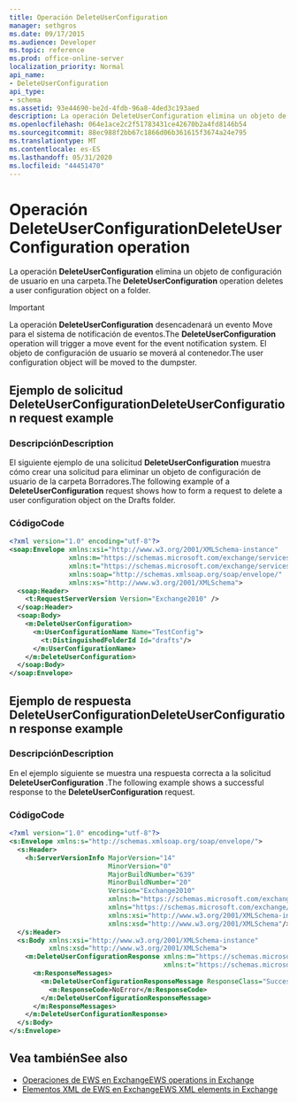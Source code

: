 ```yaml
---
title: Operación DeleteUserConfiguration
manager: sethgros
ms.date: 09/17/2015
ms.audience: Developer
ms.topic: reference
ms.prod: office-online-server
localization_priority: Normal
api_name:
- DeleteUserConfiguration
api_type:
- schema
ms.assetid: 93e44690-be2d-4fdb-96a8-4ded3c193aed
description: La operación DeleteUserConfiguration elimina un objeto de configuración de usuario en una carpeta.
ms.openlocfilehash: 064e1ace2c2f51783431ce42670b2a4fd8146b54
ms.sourcegitcommit: 88ec988f2bb67c1866d06b361615f3674a24e795
ms.translationtype: MT
ms.contentlocale: es-ES
ms.lasthandoff: 05/31/2020
ms.locfileid: "44451470"
---
```

# <a name="deleteuserconfiguration-operation"></a><span data-ttu-id="39511-103">Operación DeleteUserConfiguration</span><span class="sxs-lookup"><span data-stu-id="39511-103">DeleteUserConfiguration operation</span></span>

<span data-ttu-id="39511-104">La operación **DeleteUserConfiguration** elimina un objeto de configuración de usuario en una carpeta.</span><span class="sxs-lookup"><span data-stu-id="39511-104">The **DeleteUserConfiguration** operation deletes a user configuration object on a folder.</span></span> 
  
> [!IMPORTANT]
> <span data-ttu-id="39511-105">La operación **DeleteUserConfiguration** desencadenará un evento Move para el sistema de notificación de eventos.</span><span class="sxs-lookup"><span data-stu-id="39511-105">The **DeleteUserConfiguration** operation will trigger a move event for the event notification system.</span></span> <span data-ttu-id="39511-106">El objeto de configuración de usuario se moverá al contenedor.</span><span class="sxs-lookup"><span data-stu-id="39511-106">The user configuration object will be moved to the dumpster.</span></span> 
  
## <a name="deleteuserconfiguration-request-example"></a><span data-ttu-id="39511-107">Ejemplo de solicitud DeleteUserConfiguration</span><span class="sxs-lookup"><span data-stu-id="39511-107">DeleteUserConfiguration request example</span></span>

### <a name="description"></a><span data-ttu-id="39511-108">Descripción</span><span class="sxs-lookup"><span data-stu-id="39511-108">Description</span></span>

<span data-ttu-id="39511-109">El siguiente ejemplo de una solicitud **DeleteUserConfiguration** muestra cómo crear una solicitud para eliminar un objeto de configuración de usuario de la carpeta Borradores.</span><span class="sxs-lookup"><span data-stu-id="39511-109">The following example of a **DeleteUserConfiguration** request shows how to form a request to delete a user configuration object on the Drafts folder.</span></span> 
  
### <a name="code"></a><span data-ttu-id="39511-110">Código</span><span class="sxs-lookup"><span data-stu-id="39511-110">Code</span></span>

```XML
<?xml version="1.0" encoding="utf-8"?>
<soap:Envelope xmlns:xsi="http://www.w3.org/2001/XMLSchema-instance"
               xmlns:m="https://schemas.microsoft.com/exchange/services/2006/messages"
               xmlns:t="https://schemas.microsoft.com/exchange/services/2006/types"
               xmlns:soap="http://schemas.xmlsoap.org/soap/envelope/"
               xmlns:xs="http://www.w3.org/2001/XMLSchema">
  <soap:Header>
    <t:RequestServerVersion Version="Exchange2010" />
  </soap:Header>
  <soap:Body>
    <m:DeleteUserConfiguration>
      <m:UserConfigurationName Name="TestConfig">
        <t:DistinguishedFolderId Id="drafts"/>
      </m:UserConfigurationName>
    </m:DeleteUserConfiguration>
  </soap:Body>
</soap:Envelope>
```

## <a name="deleteuserconfiguration-response-example"></a><span data-ttu-id="39511-111">Ejemplo de respuesta DeleteUserConfiguration</span><span class="sxs-lookup"><span data-stu-id="39511-111">DeleteUserConfiguration response example</span></span>

### <a name="description"></a><span data-ttu-id="39511-112">Descripción</span><span class="sxs-lookup"><span data-stu-id="39511-112">Description</span></span>

<span data-ttu-id="39511-113">En el ejemplo siguiente se muestra una respuesta correcta a la solicitud **DeleteUserConfiguration** .</span><span class="sxs-lookup"><span data-stu-id="39511-113">The following example shows a successful response to the **DeleteUserConfiguration** request.</span></span> 
  
### <a name="code"></a><span data-ttu-id="39511-114">Código</span><span class="sxs-lookup"><span data-stu-id="39511-114">Code</span></span>

```XML
<?xml version="1.0" encoding="utf-8"?>
<s:Envelope xmlns:s="http://schemas.xmlsoap.org/soap/envelope/">
  <s:Header>
    <h:ServerVersionInfo MajorVersion="14" 
                         MinorVersion="0" 
                         MajorBuildNumber="639" 
                         MinorBuildNumber="20" 
                         Version="Exchange2010" 
                         xmlns:h="https://schemas.microsoft.com/exchange/services/2006/types" 
                         xmlns="https://schemas.microsoft.com/exchange/services/2006/types" 
                         xmlns:xsi="http://www.w3.org/2001/XMLSchema-instance" 
                         xmlns:xsd="http://www.w3.org/2001/XMLSchema"/>
  </s:Header>
  <s:Body xmlns:xsi="http://www.w3.org/2001/XMLSchema-instance" 
          xmlns:xsd="http://www.w3.org/2001/XMLSchema">
    <m:DeleteUserConfigurationResponse xmlns:m="https://schemas.microsoft.com/exchange/services/2006/messages" 
                                       xmlns:t="https://schemas.microsoft.com/exchange/services/2006/types">
      <m:ResponseMessages>
        <m:DeleteUserConfigurationResponseMessage ResponseClass="Success">
          <m:ResponseCode>NoError</m:ResponseCode>
        </m:DeleteUserConfigurationResponseMessage>
      </m:ResponseMessages>
    </m:DeleteUserConfigurationResponse>
  </s:Body>
</s:Envelope>
```

## <a name="see-also"></a><span data-ttu-id="39511-115">Vea también</span><span class="sxs-lookup"><span data-stu-id="39511-115">See also</span></span>

- [<span data-ttu-id="39511-116">Operaciones de EWS en Exchange</span><span class="sxs-lookup"><span data-stu-id="39511-116">EWS operations in Exchange</span></span>](ews-operations-in-exchange.md) 
- [<span data-ttu-id="39511-117">Elementos XML de EWS en Exchange</span><span class="sxs-lookup"><span data-stu-id="39511-117">EWS XML elements in Exchange</span></span>](ews-xml-elements-in-exchange.md)

